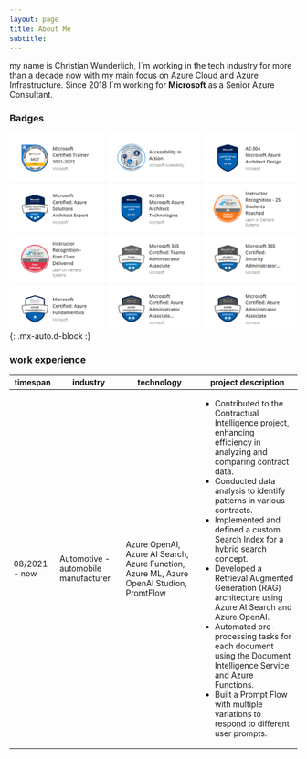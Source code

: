 ```yaml
---
layout: page
title: About Me
subtitle: 
---
```

my name is Christian Wunderlich, I´m working in the tech industry for more than a decade now with my main focus on Azure Cloud and Azure Infrastructure. Since 2018 I´m working for **Microsoft** as a Senior Azure Consultant.

### Badges

![Badges](/assets/img/aboutme/badges2.png){: .mx-auto.d-block :}

### work experience

| timespan | industry | technology | project description |
| -------- | -------- | ---------- | ------------------- |
| 08/2021 - now | Automotive - automobile manufacturer | Azure OpenAI, Azure AI Search, Azure Function, Azure ML, Azure OpenAI Studion, PromtFlow | <ul><li> Contributed to the Contractual Intelligence project, enhancing efficiency in analyzing and comparing contract data. <li> Conducted data analysis to identify patterns in various contracts. <li> Implemented and defined a custom Search Index for a hybrid search concept.<li> Developed a Retrieval Augmented Generation (RAG) architecture using Azure AI Search and Azure OpenAI. <li> Automated pre-processing tasks for each document using the Document Intelligence Service and Azure Functions. <li> Built a Prompt Flow with multiple variations to respond to different user prompts.</ul> |